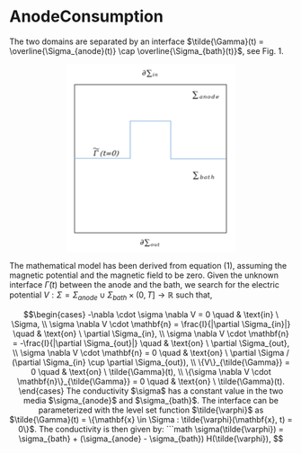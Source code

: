 # AnodeConsumption

The two domains are separated by an interface $\tilde{\Gamma}(t) = \overline{\Sigma_{anode}(t)} \cap \overline{\Sigma_{bath}(t)}$, see Fig. 1.

<p align="center">
  <img src="Figures/geometry_anode.png" alt="Geometry of the simplified problem." width="300"/>
</p>

The mathematical model has been derived from equation (1), assuming the magnetic potential and the magnetic field to be zero. Given the unknown interface $\tilde{\Gamma}(t)$ between the anode and the bath, we search for the electric potential $V: \Sigma=\Sigma_{anode} \cup \Sigma_{bath} \times (0, T] \to \mathbb{R}$ such that,

```math
\begin{cases}
    -\nabla \cdot \sigma \nabla V = 0 \quad & \text{in} \ \Sigma, \\
    \sigma \nabla V \cdot \mathbf{n} = \frac{I}{|\partial \Sigma_{in}|} \quad & \text{on} \ \partial \Sigma_{in}, \\
    \sigma \nabla V \cdot \mathbf{n} = -\frac{I}{|\partial \Sigma_{out}|} \quad & \text{on} \ \partial \Sigma_{out}, \\
    \sigma \nabla V \cdot \mathbf{n} = 0 \quad & \text{on} \ \partial \Sigma / (\partial \Sigma_{in} \cup \partial \Sigma_{out}), \\
    \{V\}_{\tilde{\Gamma}} = 0 \quad & \text{on} \ \tilde{\Gamma}(t), \\
    \{\sigma \nabla V \cdot \mathbf{n}\}_{\tilde{\Gamma}} = 0 \quad & \text{on} \ \tilde{\Gamma}(t).
\end{cases}

The conductivity $\sigma$ has a constant value in the two media $\sigma_{anode}$ and $\sigma_{bath}$. The interface can be parameterized with the level set function $\tilde{\varphi}$ as $\tilde{\Gamma}(t) = \{\mathbf{x} \in \Sigma : \tilde{\varphi}(\mathbf{x}, t) = 0\}$. The conductivity is then given by:

```math
\sigma(\tilde{\varphi}) = \sigma_{bath} + (\sigma_{anode} - \sigma_{bath}) H(\tilde{\varphi}),


